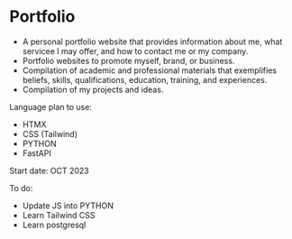 # Portfolio
- A personal portfolio website that provides information about me, what servicee I may offer, and how to contact me or my company. 
- Portfolio websites  to promote myself, brand, or business.
- Compilation of academic and professional materials that exemplifies beliefs, skills, qualifications, education, training, and experiences.
- Compilation of my projects and ideas.
  
Language plan to use: 
- HTMX
- CSS (Tailwind)
- PYTHON
- FastAPI

  
Start date: OCT 2023

To do:
- Update JS into PYTHON
- Learn Tailwind CSS
- Learn postgresql
